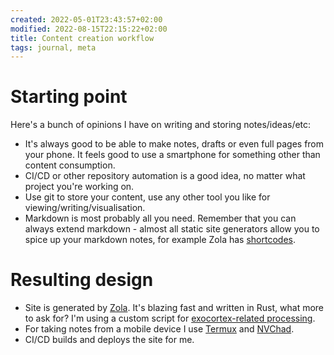 ```yaml
---
created: 2022-05-01T23:43:57+02:00
modified: 2022-08-15T22:15:22+02:00
title: Content creation workflow
tags: journal, meta
---
```


# Starting point

Here's a bunch of opinions I have on writing and storing notes/ideas/etc:

- It's always good to be able to make notes, drafts or even full pages from
  your phone. It feels good to use a smartphone for something other than
  content consumption.
- CI/CD or other repository automation is a good idea, no matter what project
  you're working on.
- Use git to store your content, use any other tool you like for
  viewing/writing/visualisation.
- Markdown is most probably all you need. Remember that you can always extend
  markdown - almost all static site generators allow you to spice up your
  markdown notes, for example Zola has
  [shortcodes](https://www.getzola.org/documentation/content/shortcodes/).

# Resulting design

- Site is generated by [Zola](https://www.getzola.org/). It's blazing fast and
  written in Rust, what more to ask for? I'm using a custom script for
  [exocortex-related processing](/map).
- For taking notes from a mobile device I use [Termux](https://termux.dev/en/)
  and [NVChad](https://nvchad.com/).
- CI/CD builds and deploys the site for me.

